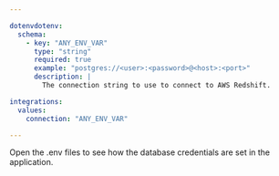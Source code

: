 ```yaml
---

dotenvdotenv:
  schema:
    - key: "ANY_ENV_VAR"
      type: "string"
      required: true
      example: "postgres://<user>:<password>@<host>:<port>"
      description: |
        The connection string to use to connect to AWS Redshift.

integrations:
  values:
    connection: "ANY_ENV_VAR"

---
```


Open the .env files to see how the database credentials are set in the application.
